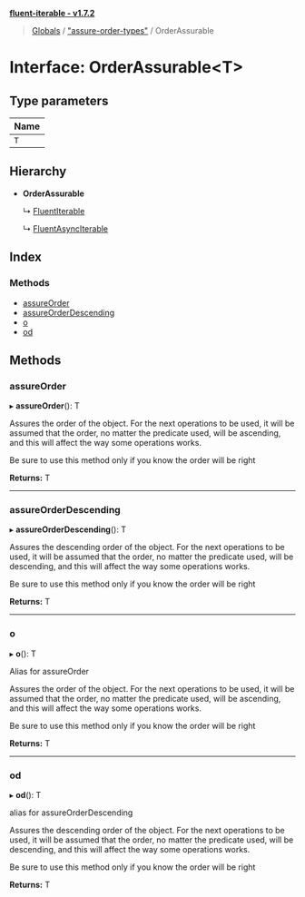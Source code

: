 **[fluent-iterable - v1.7.2](../README.md)**

> [Globals](../README.md) / ["assure-order-types"](../modules/_assure_order_types_.md) / OrderAssurable

# Interface: OrderAssurable\<T>

## Type parameters

Name |
------ |
`T` |

## Hierarchy

* **OrderAssurable**

  ↳ [FluentIterable](_types_.fluentiterable.md)

  ↳ [FluentAsyncIterable](_types_.fluentasynciterable.md)

## Index

### Methods

* [assureOrder](_assure_order_types_.orderassurable.md#assureorder)
* [assureOrderDescending](_assure_order_types_.orderassurable.md#assureorderdescending)
* [o](_assure_order_types_.orderassurable.md#o)
* [od](_assure_order_types_.orderassurable.md#od)

## Methods

### assureOrder

▸ **assureOrder**(): T

Assures the order of the object. For the next operations to be used,
it will be assumed that the order, no matter the predicate used, will
be ascending, and this will affect the way some operations works.

Be sure to use this method only if you know the order will be right

**Returns:** T

___

### assureOrderDescending

▸ **assureOrderDescending**(): T

Assures the descending order of the object. For the next operations to be used,
it will be assumed that the order, no matter the predicate used, will
be descending, and this will affect the way some operations works.

Be sure to use this method only if you know the order will be right

**Returns:** T

___

### o

▸ **o**(): T

Alias for assureOrder

Assures the order of the object. For the next operations to be used,
it will be assumed that the order, no matter the predicate used, will
be ascending, and this will affect the way some operations works.

Be sure to use this method only if you know the order will be right

**Returns:** T

___

### od

▸ **od**(): T

alias for assureOrderDescending

Assures the descending order of the object. For the next operations to be used,
it will be assumed that the order, no matter the predicate used, will
be descending, and this will affect the way some operations works.

Be sure to use this method only if you know the order will be right

**Returns:** T
